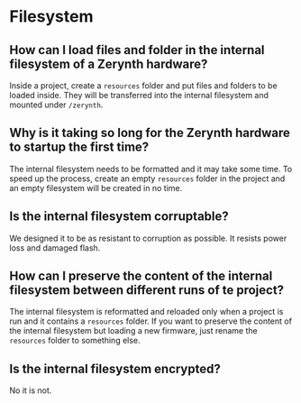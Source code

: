 # Filesystem

## How can I load files and folder in the internal filesystem of a Zerynth hardware?

Inside a project, create a `resources` folder and put files and folders to be loaded inside.
They will be transferred into the internal filesystem and mounted under `/zerynth`.

## Why is it taking so long for the Zerynth hardware to startup the first time?

The internal filesystem needs to be formatted and it may take some time. To speed up the process,
create an empty `resources` folder in the project and an empty filesystem will be created in no time.

## Is the internal filesystem corruptable?

We designed it to be as resistant to corruption as possible. It resists power loss and damaged flash.

## How can I preserve the content of the internal filesystem between different runs of te project?

The internal filesystem is reformatted and reloaded only when a project is run and it contains a `resources` folder.
If you want to preserve the content of the internal filesystem but loading a new firmware, just rename the `resources` folder to something else.

## Is the internal filesystem encrypted?

No it is not. 
